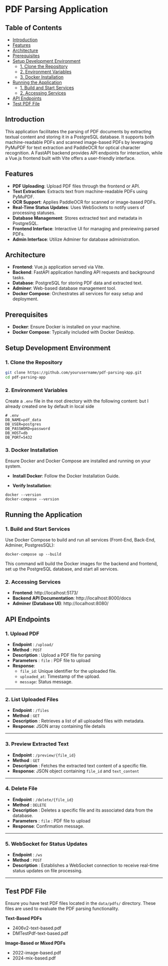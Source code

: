 # PDF Parsing Application

## Table of Contents

- [Introduction](#introduction)
- [Features](#features)
- [Architecture](#architecture)
- [Prerequisites](#prerequisites)
- [Setup Development Environment](#setup-development-environment)
  - [1. Clone the Repository](#1-clone-the-repository)
  - [2. Environment Variables](#2-environment-variables)
  - [3. Docker Installation](#3-docker-installation)
- [Running the Application](#running-the-application)
  - [1. Build and Start Services](#1-build-and-start-services)
  - [2. Accessing Services](#2-accessing-services)
- [API Endpoints](#api-endpoints)
- [Test PDF File](#test-pdf-file)

## Introduction

This application facilitates the parsing of PDF documents by extracting textual content and storing it in a PostgreSQL database. It supports both machine-readable PDFs and scanned image-based PDFs by leveraging PyMuPDF for text extraction and PaddleOCR for optical character recognition. A FastAPI backend provides API endpoints for interaction, while a Vue.js frontend built with Vite offers a user-friendly interface.

## Features

- **PDF Uploading**: Upload PDF files through the frontend or API.
- **Text Extraction**: Extracts text from machine-readable PDFs using PyMuPDF.
- **OCR Support**: Applies PaddleOCR for scanned or image-based PDFs.
- **Real-Time Status Updates**: Uses WebSockets to notify users of processing statuses.
- **Database Management**: Stores extracted text and metadata in PostgreSQL.
- **Frontend Interface**: Interactive UI for managing and previewing parsed PDFs.
- **Admin Interface**: Utilize Adminer for database administration.

## Architecture

- **Frontend**: Vue.js application served via Vite.
- **Backend**: FastAPI application handling API requests and background tasks.
- **Database**: PostgreSQL for storing PDF data and extracted text.
- **Adminer**: Web-based database management tool.
- **Docker Compose**: Orchestrates all services for easy setup and deployment.

## Prerequisites

- **Docker**: Ensure Docker is installed on your machine.
- **Docker Compose**: Typically included with Docker Desktop.

## Setup Development Environment

### 1. Clone the Repository

```bash
git clone https://github.com/yourusername/pdf-parsing-app.git
cd pdf-parsing-app
```

### 2. Environment Variables

Create a `.env` file in the root directory with the following content:
but I already created one by default in local side
```env
# .env
DB_NAME=pdf_data
DB_USER=postgres
DB_PASSWORD=password
DB_HOST=db
DB_PORT=5432
```

### 3. Docker Installation
Ensure Docker and Docker Compose are installed and running on your system.

- **Install Docker**: Follow the Docker Installation Guide.

- **Verify Installation**: 

```
docker --version
docker-compose --version
```

## Running the Application

### 1. Build and Start Services
Use Docker Compose to build and run all services (Front-End, Back-End, Adminer, PostgresSQL):
```
docker-compose up --build
```
This command will build the Docker images for the backend and frontend, set up the PostgreSQL database, and start all services.

### 2. Accessing Services
 - **Frontend**: http://localhost:5173/
 - **Backend API Documentation**: http://localhost:8000/docs
 - **Adminer (Database UI)**: http://localhost:8080/

## API Endpoints

### 1. Upload PDF
- **Endpoint** : `/upload/`
- **Method** : `POST`
- **Description** : Upload a PDF file for parsing 
- **Parameters** : `file` : PDF file to upload
- **Response**:
  - `file_id`: Unique identifier for the uploaded file.
  - `uploaded_at`: Timestamp of the upload.
  - `message`: Status message.
---

### 2. List Uploaded Files
- **Endpoint** : `/files`
- **Method** : `GET`
- **Description** : Retrieves a list of all uploaded files with metadata. 
- **Response**: JSON array containing file details
---

### 3. Preview Extracted Text
- **Endpoint** : `/preview/{file_id}`
- **Method** : `GET`
- **Description** : Fetches the extracted text content of a specific file. 
- **Response**: JSON object containing `file_id` and `text_content`
---

### 4. Delete File
- **Endpoint** : `/delete/{file_id}`
- **Method** : `DELETE`
- **Description** : Deletes a specific file and its associated data from the database. 
- **Parameters** : `file` : PDF file to upload
- **Response**: Confirmation message.
---

### 5. WebSocket for Status Updates
- **Endpoint** : `/ws`
- **Method** : `POST`
- **Description** : Establishes a WebSocket connection to receive real-time status updates on file processing.
---

## Test PDF File
Ensure you have test PDF files located in the `data/pdfs/` directory. These files are used to evaluate the PDF parsing functionality.

**Text-Based PDFs**
- 2406v2-text-based.pdf
- DMTestPdf-text-based.pdf

**Image-Based or Mixed PDFs**
- 2022-image-based.pdf
- 2024-mix-based.pdf